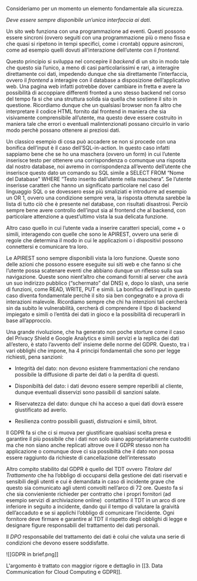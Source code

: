 Consideriamo per un momento un elemento fondamentale alla sicurezza.

_Deve essere sempre disponibile un’unica interfaccia ai dati._

Un sito web funziona con una programmazione ad eventi. Questi possono essere sincroni (ovvero seguiti con una programmazione più o meno fissa e che quasi si ripetono in tempi specifici, come i crontab) oppure asincroni, come ad esempio quelli dovuti all’interazione dell’utente con il _frontend._ 

Questo principio si sviluppa nel concepire il _backend_ di un sito in modo tale che questo sia l’unico, a meno di casi particolarissimi e rari, a interagire direttamente coi dati, impedendo dunque che sia direttamente l’interfaccia, ovvero il _frontend_ a interagire con il database a disposizione dell’applicativo web. Una pagina web infatti potrebbe dover cambiare in fretta e avere la possibilità di accoppiare differenti fronted a uno stesso backend nel corso del tempo fa si che una struttura solida sia quella che sostiene il sito in questione. Ricordiamo dunque che un qualsiasi browser non fa altro che interpretare il codice HTML fornito dal frontend in maniera che sia visivamente comprensibile all’utente, ma questo deve essere costruito in maniera tale che errori o eventuali malintenzionati possano circuirlo in vario modo perchè possano ottenere ai preziosi dati. 

Un classico esempio di cosa può accadere se non si procede con una bonifica dell’input è il caso dell’SQL-in-action. In questo caso infatti sappiamo bene che se ho una maschera (ovvero un form) in cui l’utente inserisce testo per ottenere una corrispondenza o comunque una risposta dal nostro database, noi avremo in corrispondenza all’evento dell’utente che inserisce questo dato un comando su SQL simile a SELECT FROM “Nome del Database” WHERE “Testo inserito dall’utente nella maschera”. Se l’utente inserisse caratteri che hanno un significato particolare nel caso del linguaggio SQL o se dovessero esse più smaliziati e introdurre ad esempio un OR 1, ovvero una condizione sempre vera, la risposta ottenuta sarebbe la lista di tutto ciò che è presente nel database, con risultati disastrosi. Perciò sempre bene avere controllo dell’input sia al frontend che al backend, con particolare attenzione a quest’ultimo vista la sua delicata funzione. 

Altro caso quello in cui l’utente vada a inserire caratteri speciali, come + o simili, interagendo con quelle che sono le APIREST, ovvero una serie di regole che determina il modo in cui le applicazioni o i dispositivi possono connettersi e comunicare tra loro.

Le APIREST sono sempre disponibili vista la loro funzione. Queste sono delle azioni che possono essere eseguite sui siti web e che fanno si che l’utente possa scatenare eventi che abbiano dunque un riflesso sulla sua navigazione. Queste sono nient’altro che comandi forniti al server che avrà un suo indirizzo pubblico (“schermato” dal DNS) e, dopo lo slash, una serie di funzioni, come READ, WRITE, PUT e simili. La bonifica dell’input in questo caso diventa fondamentale perchè il sito sia ben congegnato e a prova di interazioni malevole. Ricordiamo sempre che chi ha intenzioni tali cercherà sin da subito le vulnerabilità, cercherà di comprendere il tipo di backend impiegato e simili o l’entità dei dati in gioco e la possibilità di recuperarli in base all’approccio. 

Una grande rivoluzione, che ha generato non poche storture come il caso del Privacy Shield e Google Analytics e simili servizi e la replica dei dati all’estero, è stato l’avvento dell’ insieme delle norme del GDPR. Questo, tra i vari obblighi che impone, ha 4 principi fondamentali che sono per legge richiesti, pena sanzioni: 

- Integrità del dato: non devono esistere frammentazioni che rendano possibile la diffusione di parte dei dati o la perdita di questi. 

- Disponibiltà del dato: i dati devono essere sempre reperibili al cliente, dunque eventuali disservizi sono passibili di sanzioni salate. 

- Riservatezza del dato: dunque chi ha acceso a quei dati dovrà essere giustificato ad averlo. 

- Resilienza contro possibili guasti, distruzioni e simili, bitrot. 

Il GDPR fa si che ci si muova per giustificare qualsiasi scelta presa e garantire il più possibile che i dati non solo siano appropriatamente custoditi ma che non siano anche replicati altrove ove il GDPR stesso non ha applicazione o comunque dove ci sia possibiltà che il dato non possa essere raggiunto da richieste di cancellazione dell’interessato

Altro compito stabilito dal GDPR è quello del TDT ovvero _Titolare del Trattamento_ che ha l’obbligo di occuparsi della gestione dei dati riservati e sensibili degli utenti e cui è demandata in caso di incidente grave che questo sia comunicato agli utenti convolti nell’arco di 72 ore. Questo fa si che sia convieniente richieder per contratto che i propri fornitori (ad esempio servizi di archiviazione online)  contattino il TDT in un arco di ore inferiore in seguito a incidente, dando qui il tempo di valutare la graività dell’accaduto e se si applichi l’obbligo di comunicare l’incidente. Ogni fornitore deve firmare e garantire al TDT il rispetto degli obblighi di legge e designare figure responsabili del trattamento dei dati personali.

Il *DPO* responsabile del trattamento dei dati è colui che valuta una serie di condizioni che devono essere soddisfatte. 

![[GDPR in brief.png]]

L'argomento è trattato con maggior rigore e dettaglio in [[3. Data Communication for Cloud Computing e GDPR]].